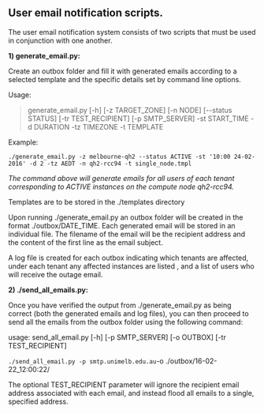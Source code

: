 User email notification scripts.
--------------------------------
The user email notification system consists of two scripts that must be 
used in conjunction with one another.

**1) generate_email.py:** 

Create an outbox folder and fill it with generated emails according to a 
selected template and the specific details set by command line options.

Usage:
> generate_email.py [-h] [-z TARGET_ZONE] [-n NODE] [--status STATUS] 
> [-tr TEST_RECIPIENT] [-p SMTP_SERVER] -st START_TIME -d DURATION 
> -tz TIMEZONE -t TEMPLATE

Example:

`./generate_email.py -z melbourne-qh2 --status ACTIVE -st '10:00 24-02-2016' -d 2 -tz AEDT -n qh2-rcc94 -t single_node.tmpl`

*The command above will generate emails for all users of each tenant 
corresponding to ACTIVE instances on the compute node qh2-rcc94.*

Templates are to be stored in the ./templates directory

Upon running ./generate_email.py an outbox folder will be created in the format
./outbox/DATE_TIME. Each generated email will be stored in an individual file. 
The filename of the email will be the recipient address and the content of the 
first line as the email subject.

A log file is created for each outbox indicating which tenants are affected,
under each tenant any affected instances are listed , and a list of users 
who will receive the outage email.

**2) ./send_all_emails.py:** 

Once you have verified the output from ./generate_email.py as being correct 
(both the generated emails and log files), you can then proceed to send all 
the emails from the outbox folder using the following command:

usage: send_all_email.py [-h] [-p SMTP_SERVER] [-o OUTBOX]
                         [-tr TEST_RECIPIENT]

`./send_all_email.py -p smtp.unimelb.edu.au`-o ./outbox/16-02-22_12:00:22/ 

The optional TEST_RECIPIENT parameter will ignore the recipient email address 
associated with each email, and instead flood all emails to a single, 
specified address.
